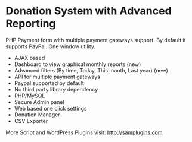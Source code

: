 # Donation System with Advanced Reporting

PHP Payment form with multiple payment gateways support. By default it supports PayPal. One window utility.

* AJAX based
* Dashboard to view graphical monthly reports (new)
* Advanced filters (By time, Today, This month, Last year) (new)
* API for multiple payment gateways
* Paypal supported by default
* No third party library dependency
* PHP/MySQL
* Secure Admin panel
* Web based one click settings
* Donation Manager
* CSV Exporter

More Script and WordPress Plugins visit: http://samplugins.com
